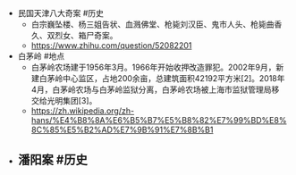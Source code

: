 - 民国天津八大奇案 #历史
	- 白宗巍坠楼、杨三姐告状、血溅佛堂、枪毙刘汉臣、鬼市人头、枪毙曲香久、双烈女、箱尸奇案。
	- https://www.zhihu.com/question/52082201
- 白茅岭  #地点
	- 白茅岭农场建于1956年3月。1966年开始收押改造罪犯。2002年9月，新建白茅岭中心监区，占地200余亩，总建筑面积42192平方米[2]。2018年4月，白茅岭农场与白茅岭监狱分离，白茅岭农场被上海市监狱管理局移交给光明集团[3]。
	- https://zh.wikipedia.org/zh-hans/%E4%B8%8A%E6%B5%B7%E5%B8%82%E7%99%BD%E8%8C%85%E5%B2%AD%E7%9B%91%E7%8B%B1
- 潘阳案 #历史
	-
